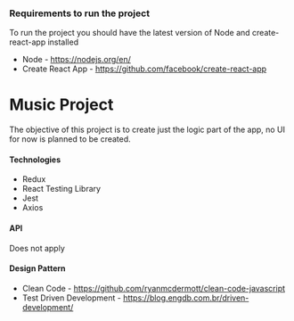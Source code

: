 ### Requirements to run the project
To run the project you should have the latest version of Node and create-react-app installed

* Node - https://nodejs.org/en/
* Create React App - https://github.com/facebook/create-react-app

# Music Project
The objective of this project is to create just the logic part of the app, no UI for now is planned to be created.

#### Technologies
* Redux
* React Testing Library
* Jest
* Axios

#### API
Does not apply

#### Design Pattern
* Clean Code - https://github.com/ryanmcdermott/clean-code-javascript
* Test Driven Development - https://blog.engdb.com.br/driven-development/
